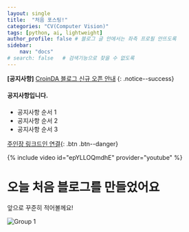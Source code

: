```yaml
---
layout: single
title:  "처음 포스팅!"
categories: "CV(Computer Vision)"
tags: [python, ai, lightweight]
author_profile: false # 블로그 글 안에서는 좌측 프로필 안뜨도록
sidebar: 
    nav: "docs"
# search: false   # 검색기능으로 찾을 수 없도록
---
```


**[공지사항]** [CroinDA 블로그 신규 오픈 안내](https://croinda.github.io/)
{: .notice--success}

<div class="notice--info">
<!-- <h2>공지사항입니다.</h2> 윗줄 여백 변경-->
<h4>공지사항입니다.</h4>
<ul>
    <li>공지사항 순서 1</li>
    <li>공지사항 순서 2</li>
    <li>공지사항 순서 3</li>
</ul>
</div>


<!-- 버튼 추가 -->
[주인장 링크드인 연결](https://www.linkedin.com/in/kwangjin-park-4b752a271/){: .btn .btn--danger}


{% include video id="epYLLOQmdhE" provider="youtube" %}


# 오늘 처음 블로그를 만들었어요

앞으로 꾸준히 적어볼께요!



![Group 1](../../images/2025-02-17-first/Group_1.png)
